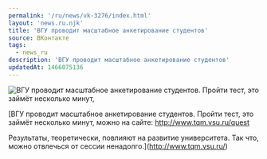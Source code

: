 ```yaml
---
permalink: '/ru/news/vk-3276/index.html'
layout: 'news.ru.njk'
title: 'ВГУ проводит масштабное анкетирование студентов'
source: ВКонтакте
tags:
  - news_ru
description: 'ВГУ проводит масштабное анкетирование студентов'
updatedAt: 1466075136
---
```

![ВГУ проводит масштабное анкетирование студентов. Пройти тест, это займёт несколько минут,](https://sun9-22.userapi.com/c631220/v631220484/35494/CpSwbctCMoM.jpg)

[ВГУ проводит масштабное анкетирование студентов. Пройти тест, это займёт несколько минут, можно на сайте: http://www.tqm.vsu.ru/quest

Результаты, теоретически, повлияют на развитие университета. Так что, можно отвлечься от сессии ненадолго.](http://www.tqm.vsu.ru/)
